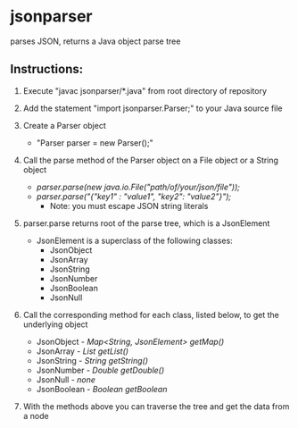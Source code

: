 # jsonparser
parses JSON, returns a Java object parse tree

## Instructions:
1. Execute "javac jsonparser/*.java" from root directory of repository

2. Add the statement "import jsonparser.Parser;" to your Java source file

3. Create a Parser object
   - "Parser parser = new Parser();"

4. Call the parse method of the Parser object on a File object or a String object 
   - *parser.parse(new java.io.File("path/of/your/json/file"));*
   - *parser.parse("{\"key1\" : \"value1\", \"key2\": \"value2\"}");*
     - Note: you must escape JSON string literals

5. parser.parse returns root of the parse tree, which is a JsonElement  
   - JsonElement is a superclass of the following classes:
     - JsonObject
     - JsonArray
     - JsonString
     - JsonNumber
     - JsonBoolean
     - JsonNull

6. Call the corresponding method for each class, listed below, to get the underlying object
   - JsonObject - *Map<String, JsonElement> getMap()*
   - JsonArray - *List<JsonElement> getList()*
   - JsonString - *String getString()*
   - JsonNumber - *Double getDouble()*
   - JsonNull - *none*
   - JsonBoolean - *Boolean getBoolean*

7. With the methods above you can traverse the tree and get the data from a node
